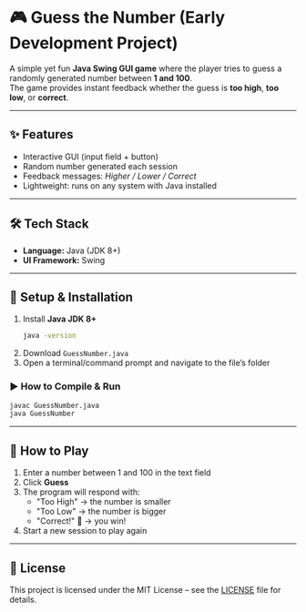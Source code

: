 # 🎮 Guess the Number (Early Development Project)

A simple yet fun **Java Swing GUI game** where the player tries to guess a randomly generated number between **1 and 100**.  
The game provides instant feedback whether the guess is **too high**, **too low**, or **correct**.

---

## ✨ Features
- Interactive GUI (input field + button)  
- Random number generated each session  
- Feedback messages: *Higher / Lower / Correct*  
- Lightweight: runs on any system with Java installed  

---

## 🛠️ Tech Stack
- **Language:** Java (JDK 8+)  
- **UI Framework:** Swing  

---

## 🚀 Setup & Installation
1. Install **Java JDK 8+**  
   ```bash
   java -version
   ```
2. Download `GuessNumber.java`
3. Open a terminal/command prompt and navigate to the file’s folder

### ▶️ How to Compile & Run
```bash
javac GuessNumber.java
java GuessNumber
```

---

## 🎯 How to Play
1. Enter a number between 1 and 100 in the text field
2. Click **Guess**
3. The program will respond with:
   - "Too High" → the number is smaller
   - "Too Low" → the number is bigger
   - "Correct!" 🎉 → you win!
4. Start a new session to play again

---

## 📜 License
This project is licensed under the MIT License – see the [LICENSE](LICENSE) file for details.
